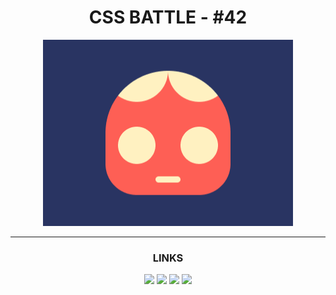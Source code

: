 <div align="center">
  <h1>CSS BATTLE - #42</h1>

  <a href="https://cssbattle.dev/play/42" target="_blank">
    <img width="400" height="298" src="https://github.com/FabioMessias98/cssbattle/blob/master/battle-42/battle-42.png" title="Battle #42" alt="Battle #42">
  </a>

  <hr>
  
  <h3>
    LINKS
  </h3>

  <div align="center"> 
    <a href="https://instagram.com/fabiomelodev" target="_blank"><img src="https://img.shields.io/badge/-Instagram-%23E4405F?style=for-the-badge&logo=instagram&logoColor=white" target="_blank"></a> 
    <a href="https://www.facebook.com/fabio.messias.908132/" target="_blank"><img src="https://img.shields.io/badge/-Facebook-%3b59985F?style=for-the-badge&logo=facebook&logoColor=white" target="_blank"></a> 
    <a href="https://www.linkedin.com/in/fabio-de-melo-647843186/" target="_blank"><img src="https://img.shields.io/badge/-LinkedIn-%230077B5?style=for-the-badge&logo=linkedin&logoColor=white" target="_blank"></a> 
    <a href = "mailto:fabiomelodev@gmail.com"><img src="https://img.shields.io/badge/-Gmail-%23333?style=for-the-badge&logo=gmail&logoColor=white" target="_blank"></a>
  </div>
</div>

